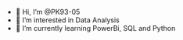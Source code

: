 - 👋 Hi, I’m @PK93-05
- 👀 I’m interested in Data Analysis  
- 🌱 I’m currently learning PowerBi, SQL and Python 
